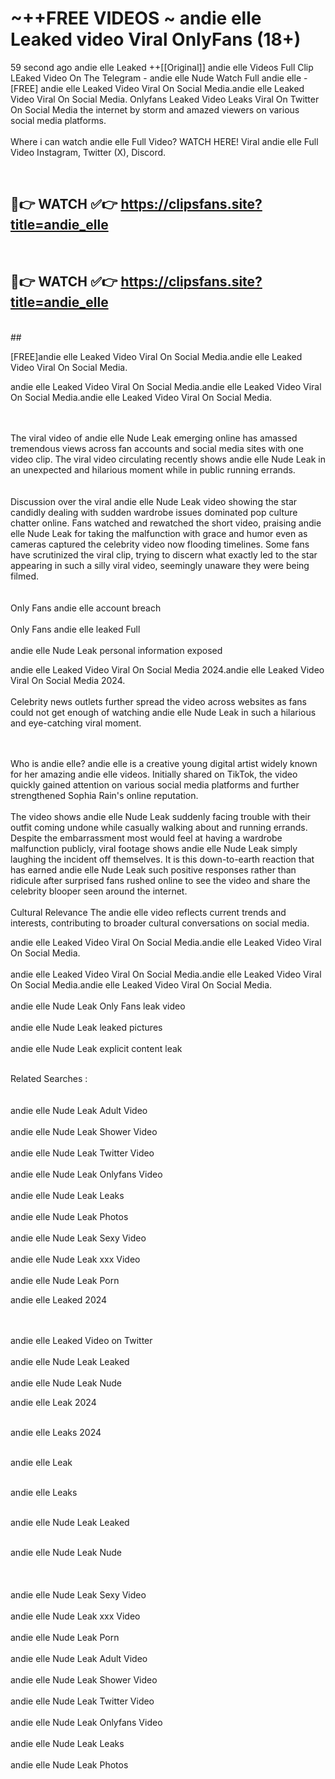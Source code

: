 # ~++FREE VIDEOS ~ andie elle Leaked video Viral OnlyFans (18+)<br>


59 second ago andie elle Leaked ++[[Original]] andie elle Videos Full Clip LEaked Video On The Telegram  - andie elle Nude  Watch Full andie elle - [FREE] andie elle Leaked Video Viral On Social Media.andie elle Leaked Video Viral On Social Media.   Onlyfans Leaked Video Leaks Viral On Twitter On Social Media the internet by storm and amazed viewers on various social media platforms. <br><br>
Where i can watch andie elle Full Video? WATCH HERE! Viral andie elle Full Video Instagram, Twitter (X), Discord. <br>


 <br>

##  🔴👉 WATCH ✅👉  <a href="https://clipsfans.site?title=andie_elle&ref=git">https://clipsfans.site?title=andie_elle</a> <br>
  <br>

##  🔴👉 WATCH ✅👉  <a href="https://clipsfans.site?title=andie_elle&ref=git">https://clipsfans.site?title=andie_elle</a> <br>
  <br>
  ##



[FREE]andie elle Leaked Video Viral On Social Media.andie elle Leaked Video Viral On Social Media. <br>

andie elle Leaked Video Viral On Social Media.andie elle Leaked Video Viral On Social Media.andie elle Leaked Video Viral On Social Media. <br>


  <br>

  <br>
The viral video of andie elle Nude Leak emerging online has amassed tremendous views across fan accounts and social media sites with one video clip. The viral video circulating recently shows andie elle Nude Leak in an unexpected and hilarious moment while in public running errands.<br>
<br>


<br>
Discussion over the viral andie elle Nude Leak video showing the star candidly dealing with sudden wardrobe issues dominated pop culture chatter online. Fans watched and rewatched the short video, praising andie elle Nude Leak for taking the malfunction with grace and humor even as cameras captured the celebrity video now flooding timelines. Some fans have scrutinized the viral clip, trying to discern what exactly led to the star appearing in such a silly viral video, seemingly unaware they were being filmed.<br>
<br>
<br> 
Only Fans andie elle account breach<br>
<br>
Only Fans andie elle leaked Full <br>
<br>
andie elle Nude Leak personal information exposed<br>

andie elle Leaked Video Viral On Social Media 2024.andie elle Leaked Video Viral On Social Media 2024. <br>
<br>
Celebrity news outlets further spread the video across websites as fans could not get enough of watching andie elle Nude Leak in such a hilarious and eye-catching viral moment.<br>
<br>

<br>
Who is andie elle? andie elle is a creative young digital artist widely known for her amazing andie elle videos. Initially shared on TikTok, the video quickly gained attention on various social media platforms and further strengthened Sophia Rain's online reputation.<br>
<br>
The video shows andie elle Nude Leak suddenly facing trouble with their outfit coming undone while casually walking about and running errands. Despite the embarrassment most would feel at having a wardrobe malfunction publicly, viral footage shows andie elle Nude Leak simply laughing the incident off themselves. It is this down-to-earth reaction that has earned andie elle Nude Leak such positive responses rather than ridicule after surprised fans rushed online to see the video and share the celebrity blooper seen around the internet.<br>
<br>
Cultural Relevance The andie elle video reflects current trends and interests, contributing to broader cultural conversations on social media.<br>

andie elle Leaked Video Viral On Social Media.andie elle Leaked Video Viral On Social Media.<br>
<br>
andie elle Leaked Video Viral On Social Media.andie elle Leaked Video Viral On Social Media.andie elle Leaked Video Viral On Social Media.<br>
<br>
andie elle Nude Leak Only Fans leak video<br>
<br>
andie elle Nude Leak leaked pictures<br>
<br>
andie elle Nude Leak explicit content leak<br>


<br>
Related Searches :<br>
<br>

<br>
andie elle Nude Leak Adult Video<br>
<br>
andie elle Nude Leak Shower Video<br>
<br>
andie elle Nude Leak Twitter Video<br>
<br>
andie elle Nude Leak Onlyfans Video<br>
<br>
andie elle Nude Leak Leaks<br>
<br>
andie elle Nude Leak Photos<br>

<br>
andie elle Nude Leak Sexy Video<br>
<br>
andie elle Nude Leak xxx Video<br>
<br>
andie elle Nude Leak Porn<br>

andie elle  Leaked 2024 <br> <br>
<br>

andie elle Leaked Video on Twitter <br>
<br>
andie elle Nude Leak Leaked<br>
<br>
andie elle Nude Leak Nude<br>


andie elle  Leak 2024 <br> <br>



andie elle  Leaks 2024 <br> <br>



 
andie elle  Leak<br> <br>



andie elle  Leaks<br> <br>


andie elle Nude Leak Leaked<br> <br>

andie elle Nude Leak Nude<br> <br>
<br> <br>
andie elle Nude Leak Sexy Video
<br> <br>
andie elle Nude Leak xxx Video
<br> <br>
andie elle Nude Leak Porn
<br> <br>
andie elle Nude Leak Adult Video
<br> <br>
andie elle Nude Leak Shower Video
<br> <br>
andie elle Nude Leak Twitter Video
<br> <br>
andie elle Nude Leak Onlyfans Video
<br> <br>
andie elle Nude Leak Leaks
<br> <br>
andie elle Nude Leak Photos






</p>




 



</p>










